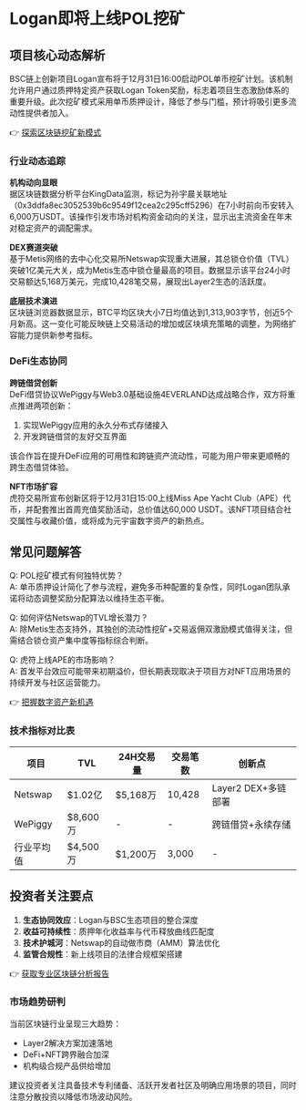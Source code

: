 # Logan即将上线POL挖矿

## 项目核心动态解析

BSC链上创新项目Logan宣布将于12月31日16:00启动POL单币挖矿计划。该机制允许用户通过质押特定资产获取Logan Token奖励，标志着项目生态激励体系的重要升级。此次挖矿模式采用单币质押设计，降低了参与门槛，预计将吸引更多流动性提供者加入。

👉 [探索区块链挖矿新模式](https://bit.ly/okx_welcome)

### 行业动态追踪

**机构动向显眼**  
据区块链数据分析平台KingData监测，标记为孙宇晨关联地址（0x3ddfa8ec3052539b6c9549f12cea2c295cff5296）在7小时前向币安转入6,000万USDT。该操作引发市场对机构资金动向的关注，显示出主流资金在年末对稳定资产的调配需求。

**DEX赛道突破**  
基于Metis网络的去中心化交易所Netswap实现重大进展，其总锁仓价值（TVL）突破1亿美元大关，成为Metis生态中锁仓量最高的项目。数据显示该平台24小时交易额达5,168万美元，完成10,428笔交易，展现出Layer2生态的活跃度。

**底层技术演进**  
区块链浏览器数据显示，BTC平均区块大小7日均值达到1,313,903字节，创近5个月新高。这一变化可能反映链上交易活动的增加或区块填充策略的调整，为网络扩容能力提供新参考指标。

### DeFi生态协同

**跨链借贷创新**  
DeFi借贷协议WePiggy与Web3.0基础设施4EVERLAND达成战略合作，双方将重点推进两项创新：
1. 实现WePiggy应用的永久分布式存储接入
2. 开发跨链借贷的友好交互界面

该合作旨在提升DeFi应用的可用性和跨链资产流动性，可能为用户带来更顺畅的跨生态借贷体验。

**NFT市场扩容**  
虎符交易所宣布创新区将于12月31日15:00上线Miss Ape Yacht Club（APE）代币，并配套推出首周充值奖励活动，总价值达60,000 USDT。该NFT项目结合社交属性与收藏价值，或将成为元宇宙数字资产的新热点。

## 常见问题解答

Q: POL挖矿模式有何独特优势？  
A: 单币质押设计简化了参与流程，避免多币种配置的复杂性，同时Logan团队承诺将动态调整奖励分配算法以维持生态平衡。

Q: 如何评估Netswap的TVL增长潜力？  
A: 除Metis生态支持外，其独创的流动性挖矿+交易返佣双激励模式值得关注，但需结合锁仓资产集中度等指标综合判断。

Q: 虎符上线APE的市场影响？  
A: 首发平台效应可能带来初期溢价，但长期表现取决于项目方对NFT应用场景的持续开发与社区运营能力。

👉 [把握数字资产新机遇](https://bit.ly/okx_welcome)

### 技术指标对比表

| 项目            | TVL         | 24H交易量   | 交易笔数 | 创新点                  |
|-----------------|------------|------------|---------|-------------------------|
| Netswap         | $1.02亿    | $5,168万   | 10,428  | Layer2 DEX+多链部署     |
| WePiggy         | $8,600万   | -          | -       | 跨链借贷+永续存储       |
| 行业平均值      | $4,500万   | $1,200万   | 3,000   | -                       |

## 投资者关注要点

1. **生态协同效应**：Logan与BSC生态项目的整合深度
2. **收益可持续性**：质押年化收益率与代币释放曲线匹配度
3. **技术护城河**：Netswap的自动做市商（AMM）算法优化
4. **监管合规性**：新上线项目的法律合规框架搭建

👉 [获取专业区块链分析报告](https://bit.ly/okx_welcome)

### 市场趋势研判

当前区块链行业呈现三大趋势：
- Layer2解决方案加速落地
- DeFi+NFT跨界融合加深
- 机构级合规产品供给增加

建议投资者关注具备技术专利储备、活跃开发者社区及明确应用场景的项目，同时注意分散投资以降低市场波动风险。